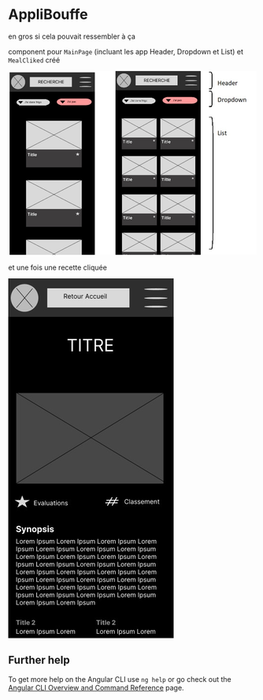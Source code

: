 # AppliBouffe

en gros si cela pouvait ressembler à ça  
  
component pour `MainPage` (incluant les app Header, Dropdown et List) et `MealCliked` créé
  
![imageWireframe](./src/assets/images/mainPagewireframe.jpg)  
    
et une fois une recette cliquée
    
![imageWireframeClicked](./src/assets/images/mealClickedWireframe.jpg)  


## Further help

To get more help on the Angular CLI use `ng help` or go check out the [Angular CLI Overview and Command Reference](https://angular.io/cli) page.
